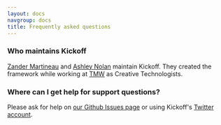 ```yaml
---
layout: docs
navgroup: docs
title: Frequently asked questions
---
```


### Who maintains Kickoff

[Zander Martineau](http://twitter.com/MrMartineau) and [Ashley Nolan](http://twitter.com/AshNolan_) maintain Kickoff. They created the framework while working at [TMW](http://tmw.co.uk) as Creative Technologists.

### Where can I get help for support questions?

Please ask for help on [our Github Issues page](https://github.com/tmwagency/kickoff/issues) or using Kickoff's [Twitter account](http://twitter.com/TMWKickoff).
